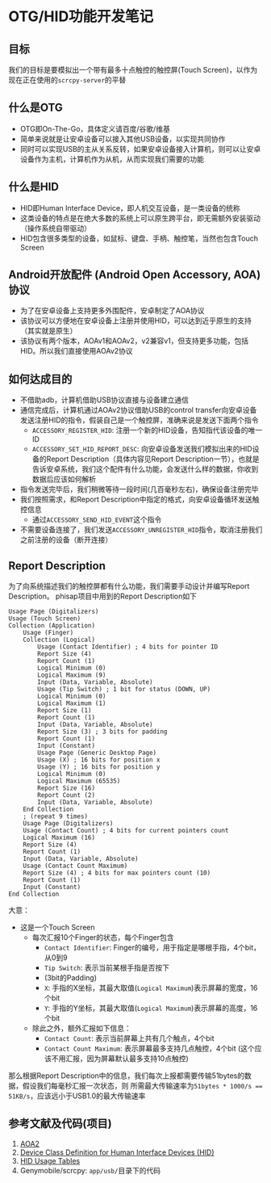 # OTG/HID功能开发笔记
## 目标
我们的目标是要模拟出一个带有最多十点触控的触控屏(Touch Screen)，以作为现在正在使用的`scrcpy-server`的平替

## 什么是OTG
+ OTG即On-The-Go，具体定义请百度/谷歌/维基
+ 简单来说就是让安卓设备可以接入其他USB设备，以实现共同协作
+ 同时可以实现USB的主从关系反转，如果安卓设备接入计算机，则可以让安卓设备作为主机，计算机作为从机，从而实现我们需要的功能

## 什么是HID
+ HID即Human Interface Device，即人机交互设备，是一类设备的统称
+ 这类设备的特点是在绝大多数的系统上可以原生跨平台，即无需额外安装驱动（操作系统自带驱动）
+ HID包含很多类型的设备，如鼠标、键盘、手柄、触控笔，当然也包含Touch Screen

## Android开放配件 (Android Open Accessory, AOA)协议
+ 为了在安卓设备上支持更多外围配件，安卓制定了AOA协议
+ 该协议可以方便地在安卓设备上注册并使用HID，可以达到近乎原生的支持（其实就是原生）
+ 该协议有两个版本，AOAv1和AOAv2，v2兼容v1，但支持更多功能，包括HID。所以我们直接使用AOAv2协议

## 如何达成目的
+ 不借助adb，计算机借助USB协议直接与设备建立通信
+ 通信完成后，计算机通过AOAv2协议借助USB的control transfer向安卓设备发送注册HID的指令，假装自己是一个触控屏，准确来说是发送下面两个指令
    + `ACCESSORY_REGISTER_HID`: 注册一个新的HID设备，告知指代该设备的唯一ID
    + `ACCESSORY_SET_HID_REPORT_DESC`: 向安卓设备发送我们模拟出来的HID设备的Report Description（具体内容见Report Description一节），也就是告诉安卓系统，我们这个配件有什么功能，会发送什么样的数据，你收到数据后应该如何解析
+ 指令发送完毕后，我们稍微等待一段时间(几百毫秒左右)，确保设备注册完毕
+ 我们按照需求，和Report Description中指定的格式，向安卓设备循环发送触控信息
    + 通过`ACCESSORY_SEND_HID_EVENT`这个指令
+ 不需要设备连接了，我们发送`ACCESSORY_UNREGISTER_HID`指令，取消注册我们之前注册的设备（断开连接）

## Report Description
为了向系统描述我们的触控屏都有什么功能，我们需要手动设计并编写Report Description。
phisap项目中用到的Report Description如下
```
Usage Page (Digitalizers)
Usage (Touch Screen)
Collection (Application)
    Usage (Finger)
    Collection (Logical)
        Usage (Contact Identifier) ; 4 bits for pointer ID
        Report Size (4)
        Report Count (1)
        Logical Minimum (0)
        Logical Maximum (9)
        Input (Data, Variable, Absolute)
        Usage (Tip Switch) ; 1 bit for status (DOWN, UP)
        Logical Minimum (0)
        Logical Maximum (1)
        Report Size (1)
        Report Count (1)
        Input (Data, Variable, Absolute)
        Report Size (3) ; 3 bits for padding
        Report Count (1)
        Input (Constant)
        Usage Page (Generic Desktop Page)
        Usage (X) ; 16 bits for position x
        Usage (Y) ; 16 bits for position y
        Logical Minimum (0)
        Logical Maximum (65535)
        Report Size (16)
        Report Count (2)
        Input (Data, Variable, Absolute)
    End Collection
    ; (repeat 9 times)
    Usage Page (Digitalizers)
    Usage (Contact Count) ; 4 bits for current pointers count
    Logical Maximum (16)
    Report Size (4)
    Report Count (1)
    Input (Data, Variable, Absolute)
    Usage (Contact Count Maximum)
    Report Size (4) ; 4 bits for max pointers count (10)
    Report Count (1)
    Input (Constant)
End Collection
```

大意：
+ 这是一个Touch Screen
    + 每次汇报10个Finger的状态，每个Finger包含
        + `Contact Identifier`: Finger的编号，用于指定是哪根手指，4个bit，从0到9
        + `Tip Switch`: 表示当前某根手指是否按下
        + (3bit的Padding)
        + `X`: 手指的X坐标，其最大取值(`Logical Maximum`)表示屏幕的宽度，16个bit
        + `Y`: 手指的Y坐标，其最大取值(`Logical Maximum`)表示屏幕的高度，16个bit
    + 除此之外，额外汇报如下信息：
        + `Contact Count`: 表示当前屏幕上共有几个触点，4个bit
        + `Contact Count Maximum`: 表示屏幕最多支持几点触控，4个bit (这个应该不用汇报，因为屏幕默认最多支持10点触控)

那么根据Report Description中的信息，我们每次上报都需要传输51bytes的数据，假设我们每毫秒汇报一次状态，则
所需最大传输速率为`51bytes * 1000/s == 51KB/s`，应该远小于USB1.0的最大传输速率

## 参考文献及代码(项目)
1. [AOA2](https://source.android.google.cn/docs/core/interaction/accessories/aoa2)
2. [Device Class Definition for Human Interface Devices (HID)](https://www.usb.org/sites/default/files/hid1_11.pdf)
3. [HID Usage Tables](https://usb.org/sites/default/files/hut1_4.pdf)
4. Genymobile/scrcpy: `app/usb/`目录下的代码